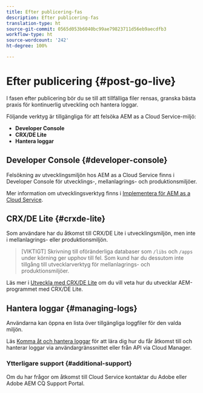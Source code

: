 ```yaml
---
title: Efter publicering-fas
description: Efter publicering-fas
translation-type: ht
source-git-commit: 0565d053b6040bc99ae79823711d56eb9aecdfb3
workflow-type: ht
source-wordcount: '242'
ht-degree: 100%

---
```



# Efter publicering {#post-go-live}

I fasen efter publicering bör du se till att tillfälliga filer rensas, granska bästa praxis för kontinuerlig utveckling och hantera loggar. 

Följande verktyg är tillgängliga för att felsöka AEM as a Cloud Service-miljö:

* **Developer Console**
* **CRX/DE Lite**
* **Hantera loggar**


## Developer Console {#developer-console}

Felsökning av utvecklingsmiljön hos AEM as a Cloud Service finns i Developer Console för utvecklings-, mellanlagrings- och produktionsmiljöer.

Mer information om utvecklingsverktyg finns i [Implementera för AEM as a Cloud Service](https://docs.adobe.com/content/help/en/experience-manager-cloud-service/implementing/developing/development-guidelines.html#aem-as-a-cloud-service-development-tools).

## CRX/DE Lite {#crxde-lite}

Som användare har du åtkomst till CRX/DE Lite i utvecklingsmiljön, men inte i mellanlagrings- eller produktionsmiljön.

>[VIKTIGT]
>Skrivning till oföränderliga databaser som `/libs` och `/apps` under körning ger upphov till fel. Som kund har du dessutom inte tillgång till utvecklarverktyg för mellanlagrings- och produktionsmiljöer.

Läs mer i [Utveckla med CRX/DE Lite](https://docs.adobe.com/help/en/experience-manager-65/developing/devtools/developing-with-crxde-lite.html) om du vill veta hur du utvecklar AEM-programmet med CRX/DE Lite.

## Hantera loggar {#managing-logs}

Användarna kan öppna en lista över tillgängliga loggfiler för den valda miljön.

Läs [Komma åt och hantera loggar](https://docs.adobe.com/content/help/en/experience-manager-cloud-service/implementing/using-cloud-manager/manage-logs.html) för att lära dig hur du får åtkomst till och hanterar loggar via användargränssnittet eller från API via Cloud Manager.

### Ytterligare support {#additional-support}

Om du har frågor om åtkomst till Cloud Service kontaktar du Adobe eller Adobe AEM CQ Support Portal.
